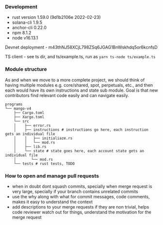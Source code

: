 ### Development

- rust version 1.59.0 (9d1b2106e 2022-02-23)
- solana-cli 1.9.5
- anchor-cli 0.22.0
- npm 8.1.2
- node v16.13.1

Devnet deployment - m43thNJ58XCjL798ZSq6JGAG1BnWskhdq5or6kcnfsD

TS client - see ts dir, and ts/example.ts, run as `yarn ts-node ts/example.ts`

### Module structure

As and when we move to a more complete project, we should think of having multiple modules
e.g. core/shared, spot, perpetuals, etc., and then each would have its own instructions
and state sub module. Goal is that new contributors find relevant code easily and can navigate
easily.

```
programs
└── mango-v4
    ├── Cargo.toml
    ├── Xargo.toml
    └── src
    │    ├── error.rs
    │    ├── instructions # instructions go here, each instruction gets an individual file
    │    │   ├── initialiaze.rs
    │    │   └── mod.rs
    │    ├── lib.rs
    │    └── state # state goes here, each account state gets an individual file
    │       └── mod.rs
    └── tests # rust tests, TODO
```

### How to open and manage pull requests

- when in doubt dont squash commits, specially when merge request is very large, specially if your branch contains unrelated commits
- use the why along with what for commit messages, code comments, makes it easy to understand the context
- add descriptions to your merge requests if they are non trivial, helps code reviewer watch out for things, understand the motivation for the merge request
